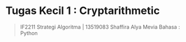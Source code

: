 # Tugas Kecil 1 : Cryptarithmetic
> IF2211 Strategi Algoritma | 13519083 Shaffira Alya Mevia
> Bahasa : Python 
